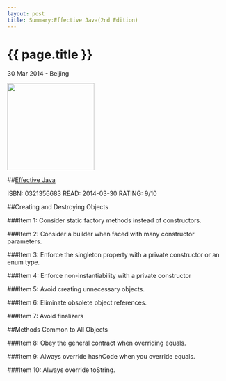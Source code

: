 ```yaml
---
layout: post
title: Summary:Effective Java(2nd Edition) 
---
```


{{ page.title }}
================

<p class="meta">30 Mar 2014 - Beijing</p>
 
<img src="http://ecx.images-amazon.com/images/I/51Om5Z2IiML._BO2,204,203,200_PIsitb-sticker-arrow-click,TopRight,35,-76_AA300_SH20_OU01_.jpg" width="200" />

##[Effective Java](http://www.amazon.com/Effective-Java-Edition-Joshua-Bloch/dp/0321356683/ref=sr_1_1?ie=UTF8&qid=1395706824&sr=8-1&keywords=effective+java)


ISBN: 0321356683 READ: 2014-03-30 RATING: 9/10


##Creating and Destroying Objects

###Item 1:  Consider static factory methods instead of constructors.

###Item 2:  Consider a builder when faced with many constructor parameters.

###Item 3:  Enforce the singleton property with a private constructor or an enum type.

###Item 4:  Enforce non-instantiability with a private constructor

###Item 5:  Avoid creating unnecessary objects.

###Item 6:  Eliminate obsolete object references.

###Item 7:  Avoid finalizers

##Methods Common to All Objects

###Item 8:  Obey the general contract when overriding equals.

###Item 9:  Always override hashCode when you override equals.

###Item 10:  Always override toString.
